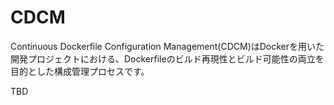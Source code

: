 # CDCM

Continuous Dockerﬁle Configuration Management(CDCM)はDockerを用いた開発プロジェクトにおける、Dockerfileのビルド再現性とビルド可能性の両立を目的とした構成管理プロセスです。

TBD
